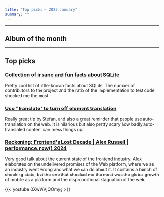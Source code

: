 ```yaml
---
title: "Top picks — 2025 January"
summary: ""
---
```


---

## Album of the month

---

## Top picks

### [Collection of insane and fun facts about SQLite](https://avi.im/blag/2024/sqlite-facts/)

Pretty cool list of little-known facts about SQLite. The number of contributors to the project and the ratio of the implementation to test code shocked me the most.

### [Use "translate" to turn off element translation](https://www.stefanjudis.com/today-i-learned/non-translatable-html-elements/)

Really great tip by Stefan, and also a great reminder that people use auto-translation on the web. It is hilarious but also pretty scary how badly auto-translated content can mess things up.

### [Reckoning: Frontend's Lost Decade | Alex Russell | performance.now() 2024](https://youtu.be/0XwWVjQOmyg)

Very good talk about the current state of the frontend industry. Alex elaborates on the undelivered promises of the Web platform, where we as an industry went wrong and what we can do about it. It contains a bunch of shocking stats, but the one that shocked me the most was the global growth of mobile as a platform and the disproportional stagnation of the web.

{{< youtube 0XwWVjQOmyg >}}
